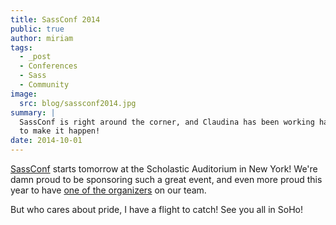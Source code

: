 ```yaml
---
title: SassConf 2014
public: true
author: miriam
tags:
  - _post
  - Conferences
  - Sass
  - Community
image:
  src: blog/sassconf2014.jpg
summary: |
  SassConf is right around the corner, and Claudina has been working hard
  to make it happen!
date: 2014-10-01
---
```


[SassConf] starts tomorrow at the Scholastic Auditorium in New York!
We're damn proud to be sponsoring such a great event, and even more
proud this year to have [one of the organizers] on our team.

But who cares about pride, I have a flight to catch! See you all in
SoHo!

  [SassConf]: http://sassconf.com/
  [one of the organizers]: /birds/#bird-claudina

